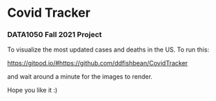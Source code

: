 # Covid Tracker

### DATA1050 Fall 2021 Project

To visualize the most updated cases and deaths in the US.
To run this:

https://gitpod.io/#https://github.com/ddfishbean/CovidTracker

and wait around a minute for the images to render.

Hope you like it :)

